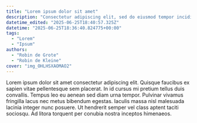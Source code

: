```yaml
---
title: "Lorem ipsum dolor sit amet"
description: "Consectetur adipiscing elit, sed do eiusmod tempor incididunt ut labore et dolore magna aliqua"
datetime_edited: "2025-06-25T18:40:57.325Z"
datetime: "2025-06-25T18:36:40.824775+00:00"
tags:
  - "Lorem"
  - "Ipsum"
authors:
  - "Robin de Grote"
  - "Robin de Kleine"
cover: "img_OHLHSXAOMAO2"
---
```


Lorem ipsum dolor sit amet consectetur adipiscing elit. Quisque faucibus ex sapien vitae pellentesque sem placerat. In id cursus mi pretium tellus duis convallis. Tempus leo eu aenean sed diam urna tempor. Pulvinar vivamus fringilla lacus nec metus bibendum egestas. Iaculis massa nisl malesuada lacinia integer nunc posuere. Ut hendrerit semper vel class aptent taciti sociosqu. Ad litora torquent per conubia nostra inceptos himenaeos.
